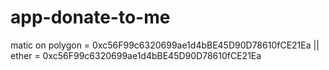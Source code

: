 # app-donate-to-me
matic on polygon = 0xc56F99c6320699ae1d4bBE45D90D78610fCE21Ea || ether = 0xc56F99c6320699ae1d4bBE45D90D78610fCE21Ea
